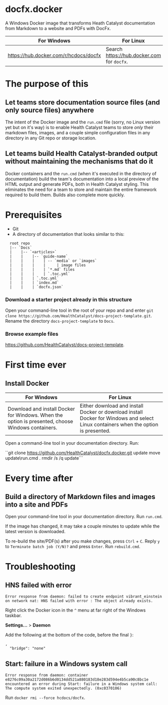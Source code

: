 # docfx.docker
A Windows Docker image that transforms Heath Catalyst documentation from Markdown to a website and PDFs with DocFx.

| For Windows | For Linux |
|-------------|-----------|
| https://hub.docker.com/r/hcdocs/docfx | Search https://hub.docker.com for `docfx`. |


# The purpose of this
## Let teams store documentation source files (and only source files) anywhere
The intent of the Docker image and the `run.cmd` file (sorry, no Linux version yet but on it's way) is to enable Health Catalyst teams to store *only* their markdown files, images, and a couple simple configuration files in any directory in any Git repo or storage location.

## Let teams build Health Catalyst-branded output without maintaining the mechanisms that do it
Docker containers and the `run.cmd` (when it's executed in the directory of documentation) build the team's documentation into a local preview of the HTML output and generate PDFs, both in Health Catalyst styling. This eliminates the need for a team to store and maintain the entire framework required to build them. Builds also complete more quickly.

# Prerequisites
- Git
- A directory of documentation that looks similar to this:
```
  root repo
  |-- `Docs`
  |    |-- `<articles>`
  |    |    |-- `guide-name`
  |    |    |    | -- `media` or `images`
  |    |    |    |     | image files
  |    |    |    | `*.md` files
  |    |    |    | `.toc.yml`
  |    |    | `.toc.yml`
  |    |    | `index.md`
  |    |    | `docfx.json`
```

### Download a starter project already in this structure
Open your command-line tool in the root of your repo and and enter `git clone https://github.com/HealthCatalyst/docs-project-template.git`. Rename the directory `docs-project-template` to `Docs`.

### Browse example files
https://github.com/HealthCatalyst/docs-project-template.

# First time ever
## Install Docker
| For Windows | For Linux |
|-------------|-----------|
| Download and install Docker for Windows. When the option is presented, choose Windows containers. | Either download and install Docker or download install Docker for Windows and select Linux containers when the option is presented. |

Open a command-line tool in your documentation directory. Run:

``git clone https://github.com/HealthCatalyst/docfx.docker.git update
move update\run.cmd .
rmdir /s /q update```

# Every time after
## Build a directory of Markdown files and images into a site and PDFs
Open your command-line tool in your documentation directory. Run `run.cmd`.

If the image has changed, it may take a couple minutes to update while the latest version is downloaded.

To re-build the site/PDF(s) after you make changes, press `Ctrl` + `C`. Reply `y` to `Terminate batch job (Y/N)?` and press `Enter`. Run `rebuild.cmd`.

# Troubleshooting
## HNS failed with error
```Error response from daemon: failed to create endpoint vibrant_einstein on network nat: HNS failed with error : The object already exists.```

Right click the Docker icon in the `^` menu at far right of the Windows taskbar.

**Settings...** > **Daemon**

Add the following at the bottom of the code, before the final `}`:

```
,
  "bridge": "none"
```

## Start: failure in a Windows system call
```Error response from daemon: container e8276c09a30a2172d086b6d0134dd521a880183d18e283d594e4b5ca90c8bc1e encountered an error during Start: failure in a Windows system call: The compute system exited unexpectedly. (0xc0370106)```

Run `docker rmi --force hcdocs/docfx`.
